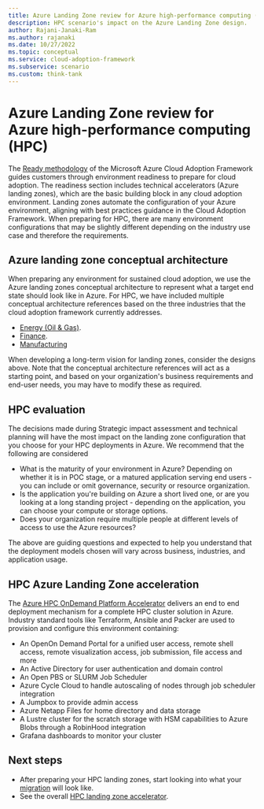 ```yaml
---
title: Azure Landing Zone review for Azure high-performance computing (HPC)
description: HPC scenario's impact on the Azure Landing Zone design.
author: Rajani-Janaki-Ram
ms.author: rajanaki
ms.date: 10/27/2022
ms.topic: conceptual
ms.service: cloud-adoption-framework
ms.subservice: scenario
ms.custom: think-tank
---
```


# Azure Landing Zone review for Azure high-performance computing (HPC)

The [Ready methodology](../../ready/index.md) of the Microsoft Azure Cloud Adoption Framework guides customers through environment readiness to prepare for cloud adoption. The readiness section includes technical accelerators (Azure landing zones), which are the basic building block in any cloud adoption environment. Landing zones automate the configuration of your Azure environment, aligning with best practices guidance in the Cloud Adoption Framework. When preparing for HPC, there are many environment configurations that may be slightly different depending on the industry use case and therefore the requirements.

## Azure landing zone conceptual architecture

When preparing any environment for sustained cloud adoption, we use the Azure landing zones conceptual architecture to represent what a target end state should look like in Azure. For HPC, we have included multiple conceptual architecture references based on the three industries that the cloud adoption framework currently addresses.

- [Energy (Oil & Gas)](../azure-hpc/energy/compute.md#use-case-and-reference-architecture-for-seismic-processing).
- [Finance](../azure-hpc/azure-hpc-landing-zone-accelator.md#example-conceptual-energy-reference-architecture).
- [Manufacturing](./azure-hpc-landing-zone-accelator.md#example-conceptual-manufacturing-reference-architecture)

When developing a long-term vision for landing zones, consider the designs above. Note that the conceptual architecture references will act as a starting point, and based on your organization's business requirements and end-user needs, you may have to modify these as required.

## HPC evaluation

The decisions made during Strategic impact assessment and technical planning will have the most impact on the landing zone configuration that you choose for your HPC deployments in Azure. We recommend that the following are considered

- What is the maturity of your environment in Azure? Depending on whether it is in POC stage, or a matured application serving end users - you can include or omit governance, security or resource organization.
- Is the application you're building on Azure a short lived one, or are you looking at a long standing project - depending on the application, you can choose your compute or storage options.
- Does your organization require multiple people at different levels of access to use the Azure resources?

The above are guiding questions and expected to help you understand that the deployment models chosen will vary across business, industries, and application usage.

## HPC Azure Landing Zone acceleration

The [Azure HPC OnDemand Platform Accelerator](https://azure.github.io/az-hop/) delivers an end to end deployment mechanism for a complete HPC cluster solution in Azure. Industry standard tools like Terraform, Ansible and Packer are used to provision and configure this environment containing:

- An OpenOn Demand Portal for a unified user access, remote shell access, remote visualization access, job submission, file access and more
- An Active Directory for user authentication and domain control
- An Open PBS or SLURM Job Scheduler
- Azure Cycle Cloud to handle autoscaling of nodes through job scheduler integration
- A Jumpbox to provide admin access
- Azure Netapp Files for home directory and data storage
- A Lustre cluster for the scratch storage with HSM capabilities to Azure Blobs through a RobinHood integration
- Grafana dashboards to monitor your cluster

## Next steps

- After preparing your HPC landing zones, start looking into what your [migration](./migrate.md) will look like.
- See the overall [HPC landing zone accelerator](../azure-hpc/azure-hpc-landing-zone-accelator.md).

